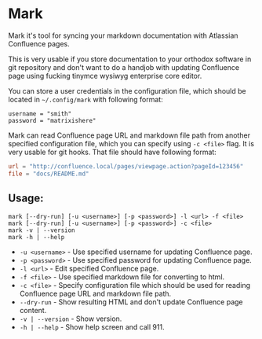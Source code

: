 # Mark

Mark it's tool for syncing your markdown documentation with Atlassian
Confluence pages.

This is very usable if you store documentation to your orthodox software in git
repository and don't want to do a handjob with updating Confluence page using
fucking tinymce wysiwyg enterprise core editor.

You can store a user credentials in the configuration file, which should be
located in `~/.config/mark` with following format:
```
username = "smith"
password = "matrixishere"
```

Mark can read Confluence page URL and markdown file path from another specified
configuration file, which you can specify using `-c <file>` flag. It is very
usable for git hooks. That file should have following format:
```toml
url = "http://confluence.local/pages/viewpage.action?pageId=123456"
file = "docs/README.md"
```

## Usage:
```
mark [--dry-run] [-u <username>] [-p <password>] -l <url> -f <file>
mark [--dry-run] [-u <username>] [-p <password>] -c <file>
mark -v | --version
mark -h | --help
```

- `-u <username>` - Use specified username for updating Confluence page.
- `-p <password>` - Use specified password for updating Confluence page.
- `-l <url>` - Edit specified Confluence page.
- `-f <file>` - Use specified markdown file for converting to html.
- `-c <file>` - Specify configuration file which should be used for reading
        Confluence page URL and markdown file path.
- `--dry-run` - Show resulting HTML and don't update Confluence page content.
- `-v | --version`  - Show version.
- `-h | --help` - Show help screen and call 911.
